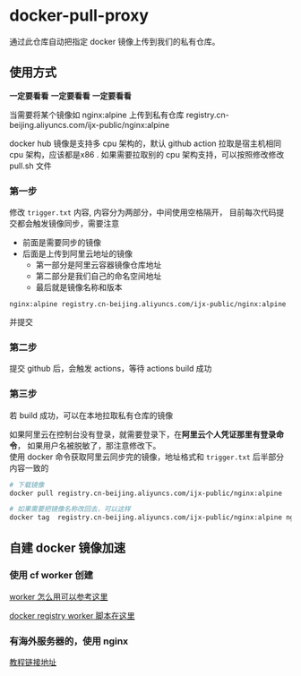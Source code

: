 # docker-pull-proxy

通过此仓库自动把指定 docker 镜像上传到我们的私有仓库。

## 使用方式

**一定要看看**
**一定要看看**
**一定要看看**

当需要将某个镜像如 nginx:alpine 上传到私有仓库 registry.cn-beijing.aliyuncs.com/ijx-public/nginx:alpine    

docker hub 镜像是支持多 cpu 架构的，默认 github action 拉取是宿主机相同 cpu 架构，应该都是x86 .
如果需要拉取别的 cpu 架构支持，可以按照修改修改 pull.sh 文件

### 第一步
修改 `trigger.txt` 内容, 内容分为两部分，中间使用空格隔开， 目前每次代码提交都会触发镜像同步，需要注意

* 前面是需要同步的镜像
* 后面是上传到阿里云地址的镜像
    * 第一部分是阿里云容器镜像仓库地址
    * 第二部分是我们自己的命名空间地址
    * 最后就是镜像名称和版本
```
nginx:alpine registry.cn-beijing.aliyuncs.com/ijx-public/nginx:alpine
```
并提交

### 第二步
提交 github 后，会触发 actions，等待 actions build 成功

### 第三步
若 build 成功，可以在本地拉取私有仓库的镜像


如果阿里云在控制台没有登录，就需要登录下，在**阿里云个人凭证那里有登录命令**， 如果用户名被脱敏了，那注意修改下。   
使用 docker 命令获取阿里云同步完的镜像，地址格式和 `trigger.txt` 后半部分内容一致的

```bash
# 下载镜像
docker pull registry.cn-beijing.aliyuncs.com/ijx-public/nginx:alpine

# 如果需要把镜像名称改回去，可以这样
docker tag  registry.cn-beijing.aliyuncs.com/ijx-public/nginx:alpine nginx:alpine
```

## 自建 docker 镜像加速


### 使用 cf worker 创建

[worker 怎么用可以参考这里](https://github.com/yaming116/npm-registry-worker)

[docker registry worker 脚本在这里](./worker.js)

### 有海外服务器的，使用 nginx 

[教程链接地址](https://blog.lty520.faith/%E5%8D%9A%E6%96%87/%E8%87%AA%E5%BB%BAdocker-hub%E5%8A%A0%E9%80%9F%E9%95%9C%E5%83%8F/#%e6%96%b9%e6%a1%88%e4%b8%80%e4%ba%8c%e6%95%b4%e5%90%88)
